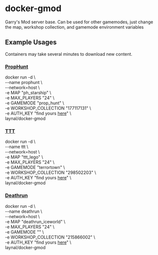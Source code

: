# docker-gmod
Garry's Mod server base. Can be used for other gamemodes, just change the map, workshop collection, and gamemode environment variables

## Example Usages
Containers may take several minutes to download new content.

### [PropHunt](https://steamcommunity.com/sharedfiles/filedetails/?id=177117131)
docker run -d \\\
--name prophunt \\\
--network=host \\\
-e MAP "ph_starship" \\\
-e MAX_PLAYERS "24" \\\
-e GAMEMODE "prop_hunt" \\\
-e WORKSHOP_COLLECTION "177117131" \\\
-e AUTH_KEY "find yours [here](https://steamcommunity.com/dev/apikey)" \\\
laynal/docker-gmod

### [TTT](https://steamcommunity.com/sharedfiles/filedetails/?id=298502203)
docker run -d \\\
--name ttt \\\
--network=host \\\
-e MAP "ttt_lego" \\\
-e MAX_PLAYERS "24" \\\
-e GAMEMODE "terrortown" \\\
-e WORKSHOP_COLLECTION "298502203" \\\
-e AUTH_KEY "find yours [here](https://steamcommunity.com/dev/apikey)" \\\
laynal/docker-gmod

### [Deathrun](https://steamcommunity.com/sharedfiles/filedetails/?id=215866002)
docker run -d \\\
--name deathrun \\\
--network=host \\\
-e MAP "deathrun_iceworld" \\\
-e MAX_PLAYERS "24" \\\
-e GAMEMODE "" \\\
-e WORKSHOP_COLLECTION "215866002" \\\
-e AUTH_KEY "find yours [here](https://steamcommunity.com/dev/apikey)" \\\
laynal/docker-gmod
